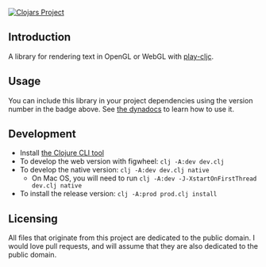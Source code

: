 [![Clojars Project](https://img.shields.io/clojars/v/play-cljc.text.svg)](https://clojars.org/play-cljc.text)

## Introduction

A library for rendering text in OpenGL or WebGL with [play-cljc](https://github.com/oakes/play-cljc).

## Usage

You can include this library in your project dependencies using the version number in the badge above. See [the dynadocs](https://oakes.github.io/play-cljc.text/) to learn how to use it.

## Development

* Install [the Clojure CLI tool](https://clojure.org/guides/getting_started#_clojure_installer_and_cli_tools)
* To develop the web version with figwheel: `clj -A:dev dev.clj`
* To develop the native version: `clj -A:dev dev.clj native`
  * On Mac OS, you will need to run `clj -A:dev -J-XstartOnFirstThread dev.clj native`
* To install the release version: `clj -A:prod prod.clj install`

## Licensing

All files that originate from this project are dedicated to the public domain. I would love pull requests, and will assume that they are also dedicated to the public domain.
